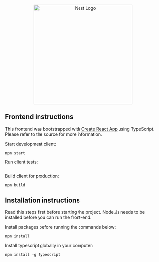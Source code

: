 <p align="center">
  <a href="http://nestjs.com/" target="blank"><img src="https://user-images.githubusercontent.com/22993048/114962632-a0d06c80-9e9d-11eb-91ce-4875f0d512d2.png" width="320" alt="Nest Logo" /></a>
</p>

## Frontend instructions

This frontend was bootstrapped with [Create React App](https://github.com/facebook/create-react-app) using TypeScript. Please refer to the source for more information.

Start development client:
```
npm start
```

Run client tests:
```

```

Build client for production:
```
npm build
```

## Installation instructions

Read this steps first before starting the project. Node.Js needs to be installed before you can run the front-end.

Install packages before running the commands below:
```
npm install
```

Install typescript globally in your computer:
```
npm install -g typescript
```
